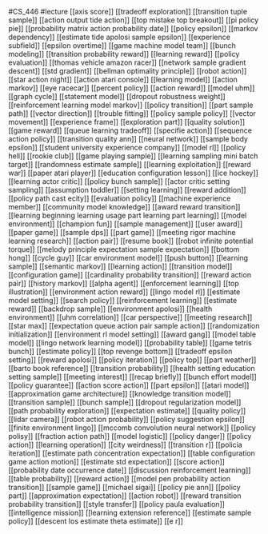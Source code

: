 #CS_446
#lecture
[[axis score]]
[[tradeoff exploration]]
[[transition tuple sample]]
[[action output tide action]]
[[top mistake top breakout]]
[[pi policy pie]]
[[probability matrix action probability date]]
[[policy epsilon]]
[[markov dependency]]
[[estimate tide apolosi sample epsilon]]
[[experience subfield]]
[[epsilon overtime]]
[[game machine model team]]
[[bunch modeling]]
[[transition probability reward]]
[[learning reward]]
[[policy evaluation]]
[[thomas vehicle amazon racer]]
[[network sample gradient descent]]
[[std gradient]]
[[bellman optimality principle]]
[[robot action]]
[[star action night]]
[[action atari console]]
[[learning model]]
[[action markov]]
[[eye racecar]]
[[percent policy]]
[[action reward]]
[[model uhm]]
[[graph cycle]]
[[statement model]]
[[dropout robustness weight]]
[[reinforcement learning model markov]]
[[policy transition]]
[[part sample path]]
[[vector direction]]
[[trouble fitting]]
[[policy sample policy]]
[[vector movement]]
[[experience frame]]
[[exploration part]]
[[quality solution]]
[[game reward]]
[[queue learning tradeoff]]
[[specifie action]]
[[sequence action policy]]
[[transition quality ann]]
[[neural network]]
[[sample body epsilon]]
[[student university experience company]]
[[model rl]]
[[policy hell]]
[[rookie club]]
[[game playing sample]]
[[learning sampling mini batch target]]
[[randomness estimate sample]]
[[learning exploitation]]
[[reward war]]
[[paper atari player]]
[[education configuration lesson]]
[[ice hockey]]
[[learning actor critic]]
[[policy bunch sample]]
[[actor critic setting sampling]]
[[assumption toddler]]
[[setting learning]]
[[reward addition]]
[[policy path cast ecity]]
[[evaluation policy]]
[[machine experience member]]
[[community model knowledge]]
[[award reward transition]]
[[learning beginning learning usage part learning part learning]]
[[model environment]]
[[champion fun]]
[[sample management]]
[[user award]]
[[paper game]]
[[sample dps]]
[[part game]]
[[meeting rigor machine learning research]]
[[action pair]]
[[resume book]]
[[robot infinite potential torque]]
[[melody principle expectation sample expectation]]
[[bottom hong]]
[[cycle guy]]
[[car environment model]]
[[push button]]
[[learning sample]]
[[semantic markov]]
[[learning action]]
[[transition model]]
[[configuration game]]
[[cardinality probability transition]]
[[reward action pair]]
[[history markov]]
[[alpha agent]]
[[enforcement learning]]
[[top illustration]]
[[environment action reward]]
[[lingo model rl]]
[[estimate model setting]]
[[search policy]]
[[reinforcement learning]]
[[estimate reward]]
[[backdrop sample]]
[[environment apolosi]]
[[health environment]]
[[uhm correlation]]
[[car perspective]]
[[meeting research]]
[[star max]]
[[expectation queue action pair sample action]]
[[randomization initialization]]
[[environment rl model setting]]
[[award gang]]
[[model table model]]
[[lingo network learning model]]
[[probability table]]
[[game tetris bunch]]
[[estimate policy]]
[[top revenge bottom]]
[[tradeoff epsilon setting]]
[[reward apolosi]]
[[policy iteration]]
[[policy top]]
[[part weather]]
[[barto book reference]]
[[transition probability]]
[[health setting education setting sample]]
[[meeting interest]]
[[recap briefly]]
[[bunch effort model]]
[[policy guarantee]]
[[action score action]]
[[part epsilon]]
[[atari model]]
[[approximation game architecture]]
[[knowledge transition model]]
[[transition sample]]
[[bunch sample]]
[[dropout regularization model]]
[[path probability exploration]]
[[expectation estimate]]
[[quality policy]]
[[lidar camera]]
[[robot action probability]]
[[policy suggestion epsilon]]
[[finite environment lingo]]
[[mccomb convolution neural network]]
[[policy polisy]]
[[fraction action path]]
[[model logistic]]
[[policy danger]]
[[policy action]]
[[learning operation]]
[[city weirdness]]
[[transition r]]
[[policia iteration]]
[[estimate path concentration expectation]]
[[table configuration game action motion]]
[[estimate std expectation]]
[[score action]]
[[probability date occurrence date]]
[[discussion reinforcement learning]]
[[table probability]]
[[reward action]]
[[model pen probability action transition]]
[[sample game]]
[[michael sigai]]
[[policy pie ann]]
[[policy part]]
[[approximation expectation]]
[[action robot]]
[[reward transition probability transition]]
[[style transfer]]
[[policy paula evaluation]]
[[intelligence mission]]
[[learning extension reference]]
[[estimate sample policy]]
[[descent los estimate theta estimate]]
[[e r]]
